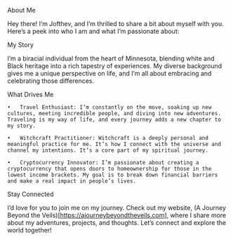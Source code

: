 About Me

Hey there! I’m Jofthev, and I’m thrilled to share a bit about myself with you. Here’s a peek into who I am and what I’m passionate about:

My Story

I’m a biracial individual from the heart of Minnesota, blending white and Black heritage into a rich tapestry of experiences. My diverse background gives me a unique perspective on life, and I’m all about embracing and celebrating those differences.

What Drives Me

	•	Travel Enthusiast: I’m constantly on the move, soaking up new cultures, meeting incredible people, and diving into new adventures. Traveling is my way of life, and every journey adds a new chapter to my story.

	•	Witchcraft Practitioner: Witchcraft is a deeply personal and meaningful practice for me. It’s how I connect with the universe and channel my intentions. It’s a core part of my spiritual journey.

	•	Cryptocurrency Innovator: I’m passionate about creating a cryptocurrency that opens doors to homeownership for those in the lowest income brackets. My goal is to break down financial barriers and make a real impact in people’s lives.

Stay Connected

I’d love for you to join me on my journey. Check out my website, (A Journey Beyond the Veils)[https://ajourneybeyondtheveils.com], where I share more about my adventures, projects, and thoughts. Let’s connect and explore the world together!
<!---
JoftheV/JoftheV is a ✨ special ✨ repository because its `README.md` (this file) appears on your GitHub profile.
You can click the Preview link to take a look at your changes.
--->
